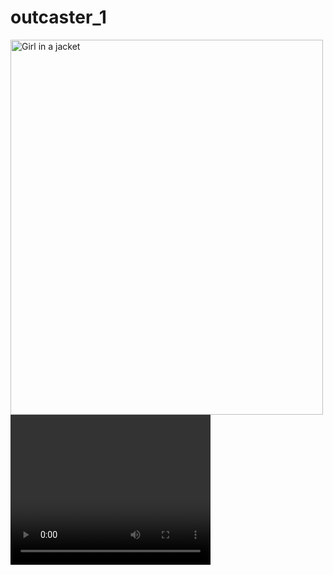 # outcaster_1

<img src="https://user-images.githubusercontent.com/107666466/196148682-5233b5f7-ddda-422d-be49-7af1695b37ef.png" alt="Girl in a jacket" width="500" height="600">

<video width="320" height="240" autoplay>
  <source src="https://user-images.githubusercontent.com/107666466/196148514-5aed0f73-73cc-4486-b8bb-62eac2d5d8c3.mp4" type="mp4">
</video>

